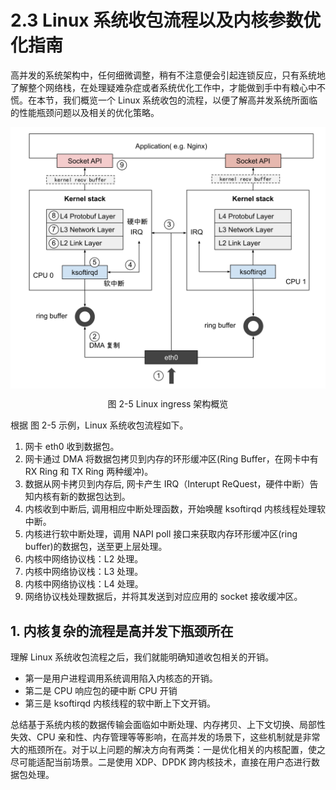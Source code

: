 # 2.3 Linux 系统收包流程以及内核参数优化指南

高并发的系统架构中，任何细微调整，稍有不注意便会引起连锁反应，只有系统地了解整个网络栈，在处理疑难杂症或者系统优化工作中，才能做到手中有粮心中不慌。在本节，我们概览一个 Linux 系统收包的流程，以便了解高并发系统所面临的性能瓶颈问题以及相关的优化策略。

<div  align="center">
	<img src="../assets/networking.svg" width="550"  align=center />
	<p>图 2-5 Linux ingress 架构概览 </p>
</div>

根据 图 2-5 示例，Linux 系统收包流程如下。

1. 网卡 eth0 收到数据包。
2. 网卡通过 DMA 将数据包拷贝到内存的环形缓冲区(Ring Buffer，在网卡中有 RX Ring 和 TX Ring 两种缓冲)。
3. 数据从网卡拷贝到内存后, 网卡产生 IRQ（Interupt ReQuest，硬件中断）告知内核有新的数据包达到。
4. 内核收到中断后, 调用相应中断处理函数，开始唤醒 ksoftirqd 内核线程处理软中断。
5. 内核进行软中断处理，调用 NAPI poll 接口来获取内存环形缓冲区(ring buffer)的数据包，送至更上层处理。
6. 内核中网络协议栈：L2 处理。
7. 内核中网络协议栈：L3 处理。
8. 内核中网络协议栈：L4 处理。
9. 网络协议栈处理数据后，并将其发送到对应应用的 socket 接收缓冲区。

## 1. 内核复杂的流程是高并发下瓶颈所在

理解 Linux 系统收包流程之后，我们就能明确知道收包相关的开销。
- 第一是用户进程调用系统调用陷入内核态的开销。
- 第二是 CPU 响应包的硬中断 CPU 开销
- 第三是 ksoftirqd 内核线程的软中断上下文开销。

总结基于系统内核的数据传输会面临如中断处理、内存拷贝、上下文切换、局部性失效、CPU 亲和性、内存管理等等影响，在高并发的场景下，这些机制就是非常大的瓶颈所在。对于以上问题的解决方向有两类：一是优化相关的内核配置，使之尽可能适配当前场景。二是使用 XDP、DPDK 跨内核技术，直接在用户态进行数据包处理。